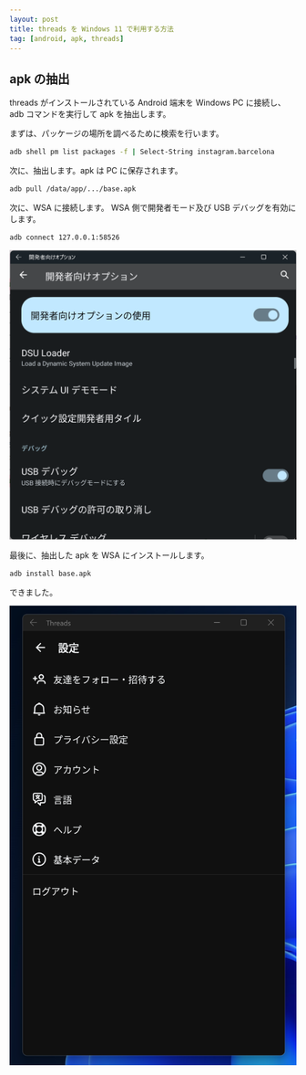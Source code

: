 ```yaml
---
layout: post
title: threads を Windows 11 で利用する方法
tag: [android, apk, threads]
---
```


## apk の抽出
threads がインストールされている Android 端末を Windows PC に接続し、
adb コマンドを実行して apk を抽出します。

まずは、パッケージの場所を調べるために検索を行います。

```sh
adb shell pm list packages -f | Select-String instagram.barcelona
```

次に、抽出します。apk は PC に保存されます。

```sh
adb pull /data/app/.../base.apk
```

次に、WSA に接続します。
WSA 側で開発者モード及び USB デバッグを有効にします。

```sh
adb connect 127.0.0.1:58526
```

![Threads apk WSA](</assets/img/wsa-android-threads/スクリーンショット 2023-07-06 235222.png>)

最後に、抽出した apk を WSA にインストールします。

```sh
adb install base.apk
```

できました。

![Threads Android](</assets/img/wsa-android-threads/スクリーンショット 2023-07-07 001525.png>)
